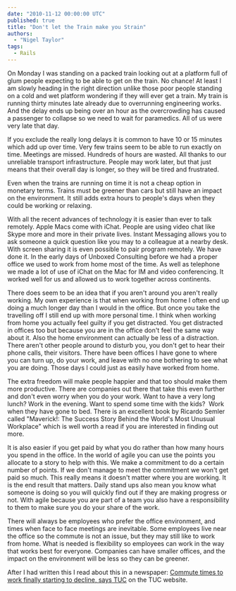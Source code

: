 ```yaml
---
date: "2010-11-12 00:00:00 UTC"
published: true
title: "Don't let the Train make you Strain"
authors:
  - "Nigel Taylor"
tags:
  - Rails
---
```


<p>On Monday I was standing on a packed train looking out at a platform full of glum people expecting to be able to get on the train. No chance! At least I am slowly heading in the right direction unlike those poor people standing on a cold and wet platform wondering if they will ever get a train. My train is running thirty minutes late already due to overrunning engineering works. And the delay ends up being over an hour as the overcrowding has caused a passenger to collapse so we need to wait for paramedics. All of us were very late that day.</p>
<p>If you exclude the really long delays it is common to have 10 or 15 minutes which add up over time. Very few trains seem to be able to run exactly on time. Meetings are missed. Hundreds of hours are wasted. All thanks to our unreliable transport infrastructure. People may work later, but that just means that their overall day is longer, so they will be tired and frustrated.</p>
<p>Even when the trains are running on time it is not a cheap option in monetary terms. Trains must be greener than cars but still have an impact on the environment. It still adds extra hours to people&#39;s days when they could be working or relaxing.</p>
<p>With all the recent advances of technology it is easier than ever to talk remotely. Apple Macs come with iChat. People are using video chat like Skype more and more in their private lives. Instant Messaging allows you to ask someone a quick question like you may to a colleague at a nearby desk. With screen sharing it is even possible to pair program remotely. We have done it. In the early days of Unboxed Consulting before we had a proper office we used to work from home most of the time. As well as telephone we made a lot of use of iChat on the Mac for IM&nbsp;and video conferencing. It worked well for us and allowed us to work together across continents.</p>
<p>There does seem to be an idea that if you aren&#39;t around you aren&#39;t really working. My own experience is that when working from home I often end up doing a much longer day than I would in the office. But once you take the travelling off I still end up with more personal time. I think when working from home you actually feel guilty if you get distracted. You get distracted in offices too but because you are in the office don&#39;t feel the same way about it. Also the home environment can actually be less of a distraction. There aren&#39;t other people around to disturb you, you don&#39;t get to hear their phone calls, their visitors. There have been offices I&nbsp;have gone to where you can turn up, do your work, and leave with no one bothering to see what you are doing. Those days I could just as easily have worked from home.</p>
<p>The extra freedom will make people happier and that too should make them more productive. There are companies out there that take this even further and don&#39;t even worry when you do your work. Want to have a very long lunch? Work in the evening. Want to spend some time with the kids?&nbsp; Work when they have gone to bed. There is an excellent book by Ricardo Semler called &quot;Maverick!: The Success Story Behind the World&#39;s Most Unusual Workplace&quot; which is well worth a read if you are interested in finding out more.</p>
<p>It is also easier if you get paid by what you do rather than how many hours you spend in the office. In the world of agile you can use the points you allocate to a story to help with this. We make a commitment to do a certain number of points. If we don&#39;t manage to meet the commitment we won&#39;t get paid so much. This really means it doesn&#39;t matter where you are working. It is the end result that matters. Daily stand ups also mean you know what someone is doing so you will quickly find out if they are making progress or not. With agile because you are part of a team you also have a responsibility to them to make sure you do your share of the work.</p>
<p>There will always be employees who prefer the office environment, and times when face to face meetings are inevitable. Some employees live near the office so the commute is not an issue, but they may still like to work from home. What is needed is flexibility so employees can work in the way that works best for everyone. Companies can have smaller offices, and the impact on the environment will be less so they can be greener.</p>
<p>After I had written this I read about this in a newspaper: <a href="http://www.tuc.org.uk/mediacentre/tuc-15527-f0.cfm" target="_blank">Commute times to work finally starting to decline, says TUC</a> on the TUC website.</p>

